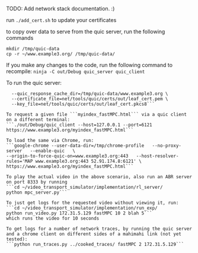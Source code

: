 TODO: Add network stack documentation. :)

run ```./add_cert.sh``` to update your certificates

to copy over data to serve from the quic server, run the following commands
```
mkdir /tmp/quic-data
cp -r ~/www.example3.org/ /tmp/quic-data/
``` 

If you make any changes to the code, run the following command to recompile:
```ninja -C out/Debug quic_server quic_client```

To run the quic server:
```./out/Debug/quic_server \
  --quic_response_cache_dir=/tmp/quic-data/www.example3.org \
  --certificate_file=net/tools/quic/certs/out/leaf_cert.pem \
  --key_file=net/tools/quic/certs/out/leaf_cert.pkcs8```

To request a given file ```myindex_fastMPC.html``` via a quic client on a different terminal:
```./out/Debug/quic_client --host=127.0.0.1 --port=6121 https://www.example3.org/myindex_fastMPC.html```

To load the same via Chrome, run:
```google-chrome --user-data-dir=/tmp/chrome-profile   --no-proxy-server   --enable-quic   \
--origin-to-force-quic-on=www.example3.org:443   --host-resolver-rules='MAP www.example3.org:443 52.91.174.8:6121' \
https://www.example3.org/myindex_fastMPC.html```

To play the actual video in the above scenario, also run an ABR server on port 8333 by running
```cd ~/video_transport_simulator/implementation/rl_server/
python mpc_server.py```

To just get logs for the requested video without viewing it, run:
```cd ~/video_transport_simulator/implementation/run_exp/
python run_video.py 172.31.5.129 fastMPC 10 2 blah 5``` 
which runs the video for 10 seconds

To get logs for a number of network traces, by running the quic server and a chrome client on different sides of a mahimahi link (not yet tested):
```python run_traces.py ../cooked_traces/ fastMPC 2 172.31.5.129```